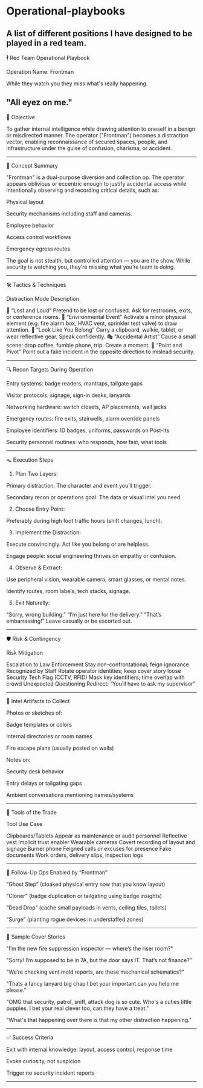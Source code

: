 # Operational-playbooks
A list of different positions I have  designed to be played in a red team.
---

🕴️ Red Team Operational Playbook

Operation Name: Frontman

While they watch you they miss what's really happening.

"All eyez on me."
---

🎯 Objective

To gather internal intelligence while drawing attention to oneself in a benign or misdirected manner. The operator ("Frontman") becomes a distraction vector, enabling reconnaissance of secured spaces, people, and infrastructure under the guise of confusion, charisma, or accident.


---

🧠 Concept Summary

"Frontman" is a dual-purpose diversion and collection op. The operator appears oblivious or eccentric enough to justify accidental access while intentionally observing and recording critical details, such as:

Physical layout

Security mechanisms including staff and cameras.

Employee behavior

Access control workflows

Emergency egress routes


The goal is not stealth, but controlled attention — you are the show. While security is watching you, they're missing what you’re team is doing.

---

🛠️ Tactics & Techniques

Distraction Mode	Description

🧍 “Lost and Loud”	Pretend to be lost or confused. Ask for restrooms, exits, or conference rooms.
🚿 “Environmental Event”	Activate a minor physical element (e.g. fire alarm box, HVAC vent, sprinkler test valve) to draw attention.
📱 “Look Like You Belong”	Carry a clipboard, walkie, tablet, or wear reflective gear. Speak confidently.
🎭 “Accidental Artist”	Cause a small scene: drop coffee, fumble phone, trip. Create a moment.
👀 “Point and Pivot”	Point out a fake incident in the opposite direction to mislead security.



---

🔍 Recon Targets During Operation

Entry systems: badge readers, mantraps, tailgate gaps

Visitor protocols: signage, sign-in desks, lanyards

Networking hardware: switch closets, AP placements, wall jacks

Emergency routes: fire exits, stairwells, alarm override panels

Employee identifiers: ID badges, uniforms, passwords on Post-Its

Security personnel routines: who responds, how fast, what tools


---

🪤 Execution Steps

1. Plan Two Layers:

Primary distraction: The character and event you’ll trigger.

Secondary recon or operations goal: The data or visual intel you need.


2. Choose Entry Point:

Preferably during high foot traffic hours (shift changes, lunch).


3. Implement the Distraction:

Execute convincingly. Act like you belong or are helpless.

Engage people: social engineering thrives on empathy or confusion.


4. Observe & Extract:

Use peripheral vision, wearable camera, smart glasses, or mental notes.

Identify routes, room labels, tech stacks, signage.

5. Exit Naturally:

“Sorry, wrong building.” “I’m just here for the delivery.” “That’s embarrassing!” Leave casually or be escorted out.

---

🛡️ Risk & Contingency

Risk	Mitigation

Escalation to Law Enforcement	Stay non-confrontational; feign ignorance
Recognized by Staff	Rotate operator identities; keep cover story loose
Security Tech Flag (CCTV, RFID)	Mask key identifiers; time overlap with crowd
Unexpected Questioning	Redirect: “You’ll have to ask my supervisor”



---

📸 Intel Artifacts to Collect

Photos or sketches of:

Badge templates or colors

Internal directories or room names

Fire escape plans (usually posted on walls)


Notes on:

Security desk behavior

Entry delays or tailgating gaps

Ambient conversations mentioning names/systems




---

🧰 Tools of the Trade

Tool	Use Case

Clipboards/Tablets	Appear as maintenance or audit personnel
Reflective vest	Implicit trust enabler
Wearable cameras	Covert recording of layout and signage
Burner phone	Feigned calls or excuses for presence
Fake documents	Work orders, delivery slips, inspection logs



---

🔁 Follow-Up Ops Enabled by “Frontman”

“Ghost Step” (cloaked physical entry now that you know layout)

“Cloner” (badge duplication or tailgating using badge insights)

“Dead Drop” (cache small payloads in vents, ceiling tiles, toilets)

“Surge” (planting rogue devices in understaffed zones)



---

📄 Sample Cover Stories

"I’m the new fire suppression inspector — where’s the riser room?"

"Sorry! I’m supposed to be in 7A, but the door says IT. That’s not finance?"

"We’re checking vent mold reports, are these mechanical schematics?"

"Thats a fancy lanyard big chap I bet your important can you help me please."

"OMG that security, patrol, sniff, attack dog is so cute. Who's a cuties little puppies. I bet your real clever too, can they have a treat."

"What's that happening over there is that my other distraction happening."

---

✅ Success Criteria

Exit with internal knowledge: layout, access control, response time

Evoke curiosity, not suspicion

Trigger no security incident reports

---
